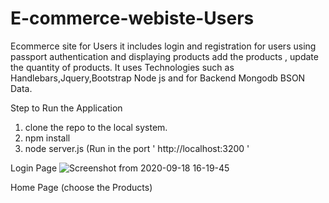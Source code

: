 # E-commerce-webiste-Users

Ecommerce site for Users it includes login and registration for users using passport authentication and displaying products add the products , update the quantity of products. It uses Technologies such as Handlebars,Jquery,Bootstrap Node js and for Backend Mongodb BSON Data.

Step to Run the Application
1)  clone the repo to the local system.
2) npm install
3) node server.js   (Run in the port ' http://localhost:3200 '

 Login Page
 ![Screenshot from 2020-09-18 16-19-45](https://user-images.githubusercontent.com/42669128/93589754-f8236280-f9ca-11ea-8f89-1c7b4483d323.png)


 Home Page (choose the Products)
 
 
